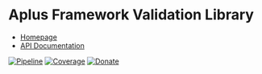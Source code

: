 # Aplus Framework Validation Library

- [Homepage](https://aplus-framework.com/docs/validation)
- [API Documentation](https://aplus-framework.gitlab.io/libraries/validation/docs/)

[![Pipeline](https://gitlab.com/aplus-framework/libraries/validation/badges/master/pipeline.svg)](https://gitlab.com/aplus-framework/libraries/validation/-/pipelines?scope=branches)
[![Coverage](https://gitlab.com/aplus-framework/libraries/validation/badges/master/coverage.svg?job=test:php)](https://aplus-framework.gitlab.io/libraries/validation/coverage/)
[![Donate](https://img.shields.io/badge/Donate-PayPal-blue.svg)](https://www.paypal.com/cgi-bin/webscr?cmd=_s-xclick&hosted_button_id=NGBNW5PY4VSJ4)
